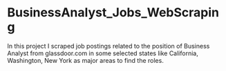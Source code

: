 # BusinessAnalyst_Jobs_WebScraping
In this project I scraped job postings related to the position of Business Analyst from glassdoor.com in some selected states like California, Washington, New York as major areas to find the roles.
